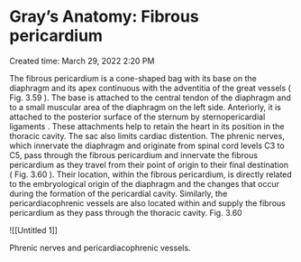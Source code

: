 # Gray’s Anatomy: Fibrous pericardium

Created time: March 29, 2022 2:20 PM

The fibrous pericardium is a cone-shaped bag with its base on the diaphragm and its apex continuous with the adventitia of the great vessels ( Fig. 3.59 ). The base is attached to the central tendon of the diaphragm and to a small muscular area of the diaphragm on the left side. Anteriorly, it is attached to the posterior surface of the sternum by sternopericardial ligaments . These attachments help to retain the heart in its position in the thoracic cavity. The sac also limits cardiac distention.
The phrenic nerves, which innervate the diaphragm and originate from spinal cord levels C3 to C5, pass through the fibrous pericardium and innervate the fibrous pericardium as they travel from their point of origin to their final destination ( Fig. 3.60 ). Their location, within the fibrous pericardium, is directly related to the embryological origin of the diaphragm and the changes that occur during the formation of the pericardial cavity. Similarly, the pericardiacophrenic vessels are also located within and supply the fibrous pericardium as they pass through the thoracic cavity.
Fig. 3.60

![[Untitled 1]]

Phrenic nerves and pericardiacophrenic vessels.